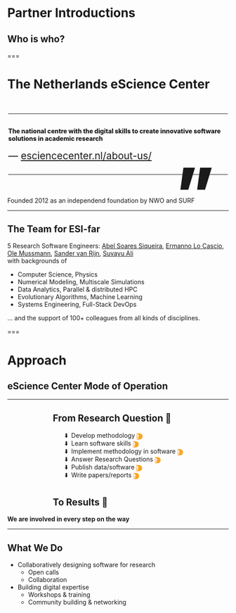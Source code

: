 <!--
title: ESI-far Workshop 2024 Partner Introduction
description: Who is Who?
author: Ole Mussmann
version: 4.3.1
plugins: RevealMarkdown, RevealChalkboard, RevealHighlight, RevealMath.KaTeX, RevealMenu, RevealNotes, RevealSearch, RevealZoom
-->

<!-- .slide: data-state="blue_overlay yellow_flag yellow_strip purple_half_circle_bottom purple_blob right_e_top" data-background-video="./files/handshake_-_62216 (540p).mp4" data-background-video-loop data-background-video-muted="true" -->
<!-- https://pixabay.com/videos/handshake-greeting-deal-thanks-62216/ -->

# Partner Introductions
## Who is who?

===

<!-- .slide: data-state="blue_overlay yellow_flag logo" data-background="./files/eScience-1555-Edit-1024x683.jpg" -->
<!-- www.esciencecenter.nl/wp-content/uploads/2021/07/eScience-1555-Edit-1024x683.jpg -->
<style>
/* Blockquote main style */
.blockquote {
    position: relative;
    font-weight: 800;
    padding: 30px 0;
    width: 100%;
    max-width: 500px;
    z-index: 1;
    margin: 50px auto;
    align-self: center;
    border-top: solid 1px;
    border-bottom: solid 1px;
}

/* Blockquote header */
.blockquote h1 {
    position: relative;
    font-size: small;
    font-weight: 800;
    line-height: 1;
    margin: 0;
}

/* Blockquote right double quotes */
.blockquote:after {
    position: absolute;
    content: "”";
    font-size: 10rem;
    line-height: 0;
    bottom: -43px;
    right: 30px;
}

/* increase header size after 600px */
@media all and (min-width: 600px) {
    .blockquote h1 {
        font-size: 60px;
   }

}

/* Blockquote subheader */
.blockquote h4 {
    position: relative;
    font-size: 1.4rem;
    font-weight: normal;
    line-height: 1;
    margin: 0;
    padding-top: 20px;
    z-index: 1;
}

</style>

# The Netherlands eScience Center

<div class="blockquote fragment">
  The national centre with the digital skills to create innovative software solutions in academic research
<h4>&mdash; <a href="https://www.esciencecenter.nl/about-us/">esciencecenter.nl/about-us/</a></h4>
</div>

<div class="fragment">
Founded 2012 as an independend foundation by NWO and SURF
</div>

---

<!-- .slide: data-state="blue_overlay yellow_flag logo" data-background="./files/eScience-1555-Edit-1024x683.jpg" -->
## The Team for ESI-far

5 Research Software Engineers: [Abel Soares Siqueira](mailto:abel.siqueira@esciencecenter.nl), [Ermanno Lo Cascio](), [Ole Mussmann](mailto:o.mussmann@esciencecenter.nl), [Sander van Rijn](mailto:s.vanrijn@esciencecenter.nl), [Suvayu Ali](mailto:s.ali@esciencecenter.nl) <br> with backgrounds of

- Computer Science, Physics
- Numerical Modeling, Multiscale Simulations
- Data Analytics, Parallel & distributed HPC
- Evolutionary Algorithms, Machine Learning
- Systems Engineering, Full-Stack DevOps

<div class="fragment">

... and the support of 100+ colleagues from all kinds of disciplines.

</div>

===

<!-- .slide: data-state="purple_overlay 6 yellow_flag logo" id="approach" data-background-image="./files/workspace-gaa534ff51_1280.jpg" -->
<!-- Image by <a href="https://pixabay.com/users/freephotocc-2275370/?utm_source=link-attribution&amp;utm_medium=referral&amp;utm_campaign=image&amp;utm_content=1280538">Free Photos</a> from <a href="https://pixabay.com//?utm_source=link-attribution&amp;utm_medium=referral&amp;utm_campaign=image&amp;utm_content=1280538">Pixabay</a> -->

# Approach
## eScience Center Mode of Operation

---

<!-- .slide: data-state="purple_overlay yellow_flag logo" data-background-image="./files/workspace-gaa534ff51_1280.jpg" -->

<div style="text-align: left; width: max-content; margin: auto;">
  <h2>From Research Question 🤔</h2>

  <ul style="padding-left: 3em;">
    <li style="list-style-type: '⬇️  ';">Develop methodology<img class="fragment" data-fragment-index="2" style="height: 1em; padding: 0; margin: 0 0 -.5ex .5ex;" src="./files/cut_e.svg"/></li>
    <li style="list-style-type: '⬇️  ';">Learn software skills<img class="fragment" data-fragment-index="2" style="height: 1em; padding: 0; margin: 0 0 -.5ex .5ex;" src="./files/cut_e.svg"/></li>
    <li style="list-style-type: '⬇️  ';">Implement methodology in software<img class="fragment" data-fragment-index="1" style="height: 1em; padding: 0; margin: 0 0 -.5ex .5ex;" src="./files/cut_e.svg"/></li>
    <li style="list-style-type: '⬇️  ';">Answer Research Questions<img class="fragment" data-fragment-index="2" style="height: 1em; padding: 0; margin: 0 0 -.5ex .5ex;" src="./files/cut_e.svg"/></li>
    <li style="list-style-type: '⬇️  ';">Publish data/software<img class="fragment" data-fragment-index="2" style="height: 1em; padding: 0; margin: 0 0 -.5ex .5ex;" src="./files/cut_e.svg"/></li>
    <li style="list-style-type: '⬇️  ';">Write papers/reports<img class="fragment" data-fragment-index="2" style="height: 1em; padding: 0; margin: 0 0 -.5ex .5ex;" src="./files/cut_e.svg"/></li>
  </ul>

  <h2 style="padding-top: 1ex;">To Results 🎯</h2>
</div>

**We are involved in every step on the way** <!-- .element: class="fragment" data-fragment-index="3" -->

---

<!-- .slide: data-state="purple_overlay 6 yellow_flag logo" data-background-image="./files/workspace-gaa534ff51_1280.jpg" -->

## What We Do

- Collaboratively designing software for research
  - Open calls
  - Collaboration
- Building digital expertise <!-- .element: class="fragment" -->
  - Workshops & training
  - Community building & networking
